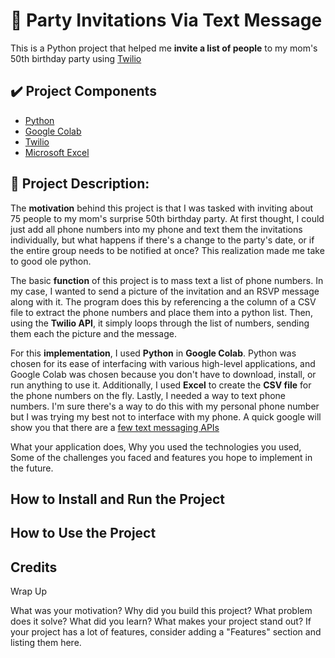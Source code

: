 # 🎉 Party Invitations Via Text Message
This is a Python project that helped me **invite a list of people** to my mom's 50th birthday party using [Twilio](https://www.twilio.com/messaging/sms)

## ✔️ Project Components
* [Python](https://www.python.org/doc/essays/blurb/)
* [Google Colab](https://research.google.com/colaboratory/faq.html#:~:text=Colaboratory%2C%20or%20%E2%80%9CColab%E2%80%9D%20for,learning%2C%20data%20analysis%20and%20education.)
* [Twilio](https://www.twilio.com/blog/what-does-twilio-do)
* [Microsoft Excel](https://www.microsoft.com/en-us/microsoft-365/excel)

## 📜 Project Description:
The **motivation** behind this project is that I was tasked with inviting about 75 people to my mom's surprise 50th birthday party. At first thought, I could just add all phone numbers into my phone and text them the invitations individually, but what happens if there's a change to the party's date, or if the entire group needs to be notified at once? This realization made me take to good ole python.

The basic **function** of this project is to mass text a list of phone numbers. In my case, I wanted to send a picture of the invitation and an RSVP message along with it. The program does this by referencing a the column of a CSV file to extract the phone numbers and place them into a python list. Then, using the **Twilio API**, it simply loops through the list of numbers, sending them each the picture and the message.

For this **implementation**, I used **Python** in **Google Colab**. Python was chosen for its ease of interfacing with various high-level applications, and Google Colab was chosen because you don't have to download, install, or run anything to use it. Additionally, I used **Excel** to create the **CSV file** for the phone numbers on the fly. Lastly, I needed a way to text phone numbers. I'm sure there's a way to do this with my personal phone number but I was trying my best not to interface with my phone. A quick google will show you that there are a [few text messaging APIs](https://rapidapi.com/blog/sms-apis-send-texts/)

What your application does,
Why you used the technologies you used,
Some of the challenges you faced and features you hope to implement in the future.

## How to Install and Run the Project


## How to Use the Project




## Credits


Wrap Up



What was your motivation?
Why did you build this project?
What problem does it solve?
What did you learn?
What makes your project stand out?
If your project has a lot of features, consider adding a "Features" section and listing them here.

